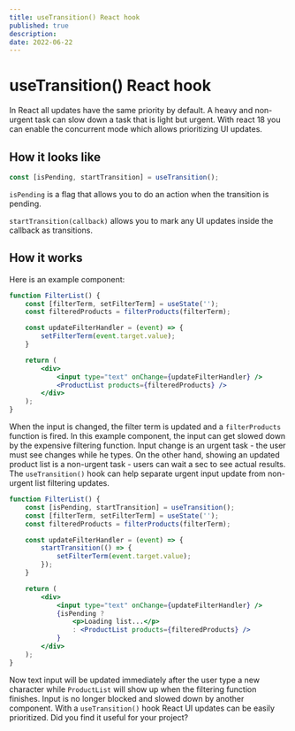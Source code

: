 ```yaml
---
title: useTransition() React hook
published: true
description: 
date: 2022-06-22
---
```


# useTransition() React hook

In React all updates have the same priority by default. A heavy and non-urgent task can slow down a task that is light but urgent. With react 18 you can enable the concurrent mode which allows prioritizing UI updates.

## How it looks like

```jsx
const [isPending, startTransition] = useTransition();
```

`isPending` is a flag that allows you to do an action when the transition is pending.

`startTransition(callback)` allows you to mark any UI updates inside the callback as transitions.

## How it works

Here is an example component:

```jsx
function FilterList() {
	const [filterTerm, setFilterTerm] = useState('');
	const filteredProducts = filterProducts(filterTerm);

	const updateFilterHandler = (event) => {
		setFilterTerm(event.target.value);
	}

	return (
		<div>
			<input type="text" onChange={updateFilterHandler} />
			<ProductList products={filteredProducts} />
		</div>
	);
}
```

When the input is changed, the filter term is updated and a `filterProducts` function is fired. In this example component, the input can get slowed down by the expensive filtering function. Input change is an urgent task - the user must see changes while he types. On the other hand, showing an updated product list is a non-urgent task - users can wait a sec to see actual results. The `useTransition()` hook can help separate urgent input update from non-urgent list filtering updates.

```jsx
function FilterList() {
	const [isPending, startTransition] = useTransition();
	const [filterTerm, setFilterTerm] = useState('');
	const filteredProducts = filterProducts(filterTerm);

	const updateFilterHandler = (event) => {
		startTransition(() => {
			setFilterTerm(event.target.value);
		});
	}

	return (
		<div>
			<input type="text" onChange={updateFilterHandler} />
			{isPending ? 
				<p>Loading list...</p>
				: <ProductList products={filteredProducts} />
			}
		</div>
	);
}
```
Now text input will be updated immediately after the user type a new character while `ProductList` will show up when the filtering function finishes. Input is no longer blocked and slowed down by another component. With a `useTransition()` hook React UI updates can be easily prioritized. Did you find it useful for your project?